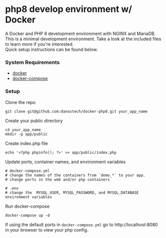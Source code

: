 # php8 develop environment w/ Docker
A Docker and PHP 8 development environment with NGINX and MariaDB.  
This is a minimal development environment. 
Take a look at the included files to learn more if you're interested.   
Quick setup instructions can be found below.

### System Requirements
* [docker](https://docs.docker.com/get-docker/)
* [docker-compose](https://docs.docker.com/compose/)

### Setup
Clone the repo
```shell
git clone git@github.com:danostech/docker-php8.git your_app_name
```
Create your public directory
```shell
cd your_app_name
mkdir -p app/public
```
Create index.php file
```shell
echo '<?php phpinfo(); ?>' >> app/public/index.php
```
Update ports, container names, and environment variables
```shell
# docker-compose.yml
# change the names of the containers from `demo_*` to your app.
# change ports in the web and/or php containers

# .env
# change the  MYSQL_USER, MYSQL_PASSWORD, and MYSQL_DATABASE environment variables
```
Run docker-compose
```shell
docker-compose up -d
```

If using the default ports in `docker-compose.yml`
go to http://localhost:8080 in your browser to view your php config.
